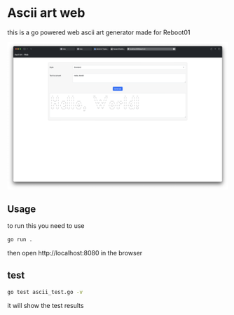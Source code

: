 # Ascii art web

this is a go powered web ascii art generator made for Reboot01

![Screen shot of the ascii generator](Screenshot.png)

## Usage
to run this you need to use

```bash
go run .
```
then open http://localhost:8080 in the browser

## test
```bash
go test ascii_test.go -v
```
it will show the test results
